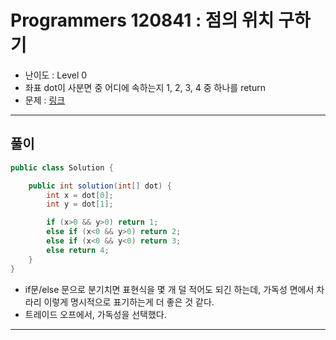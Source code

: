 # Programmers 120841 : 점의 위치 구하기
- 난이도 : Level 0
- 좌표 dot이 사분면 중 어디에 속하는지 1, 2, 3, 4 중 하나를 return
- 문제 : [링크](https://school.programmers.co.kr/learn/courses/30/lessons/120841)

---

## 풀이
```java
public class Solution {

    public int solution(int[] dot) {
        int x = dot[0];
        int y = dot[1];

        if (x>0 && y>0) return 1;
        else if (x<0 && y>0) return 2;
        else if (x<0 && y<0) return 3;
        else return 4;
    }
}

```
- if문/else 문으로 분기치면 표현식을 몇 개 덜 적어도 되긴 하는데, 가독성 면에서 차라리 이렇게 명시적으로 표기하는게 더 좋은 것 같다.
- 트레이드 오프에서, 가독성을 선택했다.

---
